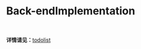 # Back-endImplementation    

<br>

**详情请见：**[todolist](https://github.com/mobileArtMuseumY/Back-endImplementation/blob/master/toDoList.md)